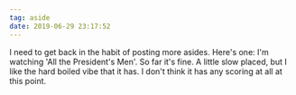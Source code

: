 ```yaml
---
tag: aside
date: 2019-06-29 23:17:52
---
```

I need to get back in the habit of posting more asides. Here's one: I'm watching 'All the President's Men'. So far it's fine. A little slow placed, but I like the hard boiled vibe that it has. I don't think it has any scoring at all at this point. 